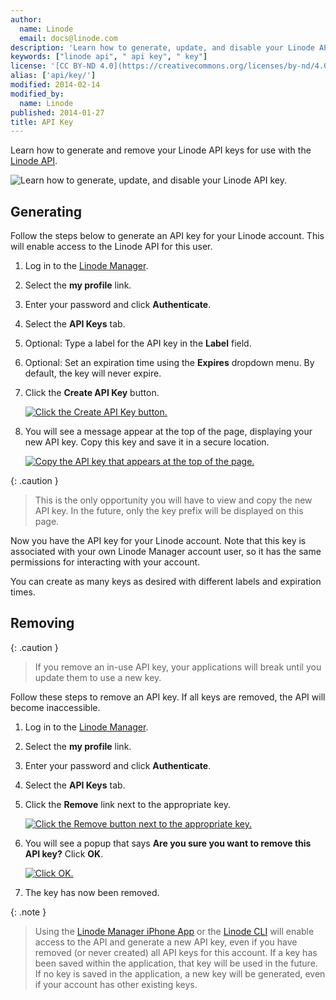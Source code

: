 ```yaml
---
author:
  name: Linode
  email: docs@linode.com
description: 'Learn how to generate, update, and disable your Linode API key.'
keywords: ["linode api", " api key", " key"]
license: '[CC BY-ND 4.0](https://creativecommons.org/licenses/by-nd/4.0)'
alias: ['api/key/']
modified: 2014-02-14
modified_by:
  name: Linode
published: 2014-01-27
title: API Key
---
```


Learn how to generate and remove your Linode API keys for use with the [Linode API](https://www.linode.com/api/).

![Learn how to generate, update, and disable your Linode API key.](/docs/assets/linode_api_smg.png "Learn how to generate, update, and disable your Linode API key.")

## Generating

Follow the steps below to generate an API key for your Linode account. This will enable access to the Linode API for this user.

1.  Log in to the [Linode Manager](https://manager.linode.com/).
2.  Select the **my profile** link.
3.  Enter your password and click **Authenticate**.
4.  Select the **API Keys** tab.
5.  Optional: Type a label for the API key in the **Label** field.
6.  Optional: Set an expiration time using the **Expires** dropdown menu. By default, the key will never expire.
7.  Click the **Create API Key** button.

    [![Click the Create API Key button.](/docs/assets/1560-myprofile_api_create1_small.png)](/docs/assets/1553-myprofile_api_create1.png)

8.  You will see a message appear at the top of the page, displaying your new API key. Copy this key and save it in a secure location.

    [![Copy the API key that appears at the top of the page.](/docs/assets/1562-myprofile_api_key_full_marked_small.png)](/docs/assets/1554-myprofile_api_key_full_marked.png)

 {: .caution }
>
> This is the only opportunity you will have to view and copy the new API key. In the future, only the key prefix will be displayed on this page.

Now you have the API key for your Linode account. Note that this key is associated with your own Linode Manager account user, so it has the same permissions for interacting with your account.

You can create as many keys as desired with different labels and expiration times.

## Removing

 {: .caution }
>
> If you remove an in-use API key, your applications will break until you update them to use a new key.

Follow these steps to remove an API key. If all keys are removed, the API will become inaccessible.

1.  Log in to the [Linode Manager](https://manager.linode.com/).
2.  Select the **my profile** link.
3.  Enter your password and click **Authenticate**.
4.  Select the **API Keys** tab.
5.  Click the **Remove** link next to the appropriate key.

    [![Click the Remove button next to the appropriate key.](/docs/assets/1561-myprofile_api_remove_small.png)](/docs/assets/1555-myprofile_api_remove.png)

6.  You will see a popup that says **Are you sure you want to remove this API key?** Click **OK**.

    [![Click OK.](/docs/assets/1556-myprofile_api_remove_ok.png)](/docs/assets/1556-myprofile_api_remove_ok.png)

7.  The key has now been removed.

 {: .note }
>
> Using the [Linode Manager iPhone App](https://www.linode.com/mobile/) or the [Linode CLI](/docs/cli) will enable access to the API and generate a new API key, even if you have removed (or never created) all API keys for this account. If a key has been saved within the application, that key will be used in the future. If no key is saved in the application, a new key will be generated, even if your account has other existing keys.